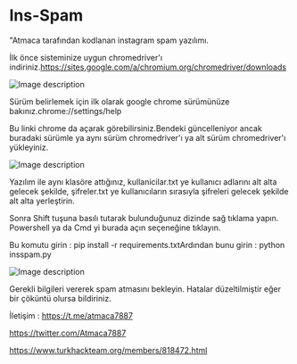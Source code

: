 # Ins-Spam

"Atmaca tarafından kodlanan instagram spam yazılımı.

İlk önce sisteminize uygun chromedriver'ı indiriniz.https://sites.google.com/a/chromium.org/chromedriver/downloads

![Image description](https://i.hizliresim.com/sntRl6.png)

Sürüm belirlemek için ilk olarak google chrome sürümünüze bakınız.chrome://settings/help

Bu linki chrome da açarak görebilirsiniz.Bendeki güncelleniyor ancak buradaki sürümle ya aynı sürüm chromedriver'ı ya alt sürüm chromedriver'ı yükleyiniz.

![Image description](https://i.hizliresim.com/3IwRfH.png)

Yazılım ile aynı klasöre attığınız, kullanicilar.txt ye kullanıcı adlarını alt alta gelecek şekilde, şifreler.txt ye kullanıcıların sırasıyla şifreleri gelecek şekilde alt alta yerleştirin.

Sonra Shift tuşuna basılı tutarak bulunduğunuz dizinde sağ tıklama yapın. Powershell ya da Cmd yi burada açın seçeneğine tıklayın.

Bu komutu girin : pip install -r requirements.txtArdından bunu girin : python insspam.py

![Image description](https://i.hizliresim.com/myLuch.png)

Gerekli bilgileri vererek spam atmasını bekleyin. Hatalar düzeltilmiştir eğer bir çöküntü olursa bildiriniz.

İletişim :
https://t.me/atmaca7887

https://twitter.com/Atmaca7887

https://www.turkhackteam.org/members/818472.html

